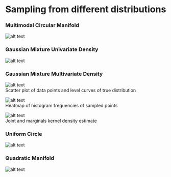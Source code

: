 # Sampling from different distributions 

### Multimodal Circular Manifold 
![alt text](https://github.com/claCase97/distributions_sampling/blob/master/figures/circular_manifold.png?raw=True)

### Gaussian Mixture Univariate Density 
![alt text](https://github.com/claCase97/distributions_sampling/blob/master/figures/univariate_mixture.png?raw=True)

### Gaussian Mixture Multivariate Density 
![alt text](https://github.com/claCase97/distributions_sampling/blob/master/figures/levels_curves_data_multivariate.png?raw=True)
<br/>Scatter plot of data points and level curves of true distribution

![alt text](https://github.com/claCase97/distributions_sampling/blob/master/figures/data_hist_multivatiate.png?raw=True)
<br/>Heatmap of histogram frequencies of sampled points 

![alt text](https://github.com/claCase97/distributions_sampling/blob/master/figures/kernel_estimate_multivariate.png?raw=True)
<br/>Joint and marginals kernel density estimate 

### Uniform Circle 
![alt text](https://github.com/claCase97/distributions_sampling/blob/master/figures/unif_circle.png?raw=True)
### Quadratic Manifold 
![alt text](https://github.com/claCase97/distributions_sampling/blob/master/figures/quadratic_manifold.png?raw=True)